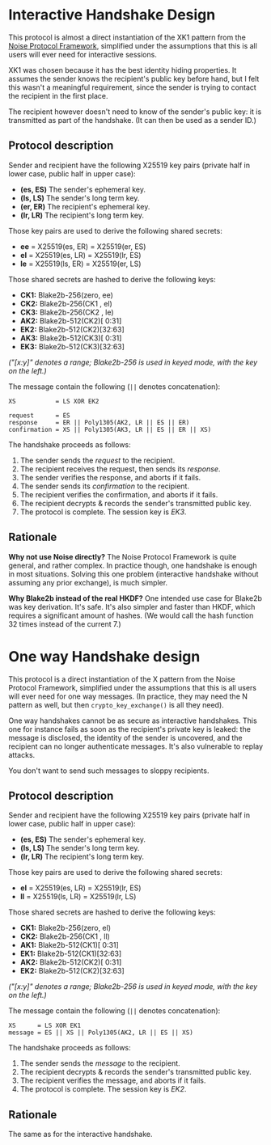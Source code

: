 Interactive Handshake Design
============================

This protocol is almost a direct instantiation of the XK1 pattern from
the [Noise Protocol Framework](https://noiseprotocol.org/), simplified
under the assumptions that this is all users will ever need for
interactive sessions.

XK1 was chosen because it has the best identity hiding properties.  It
assumes the sender knows the recipient's public key before hand, but I
felt this wasn't a meaningful requirement, since the sender is trying to
contact the recipient in the first place.

The recipient however doesn't need to know of the sender's public key:
it is transmitted as part of the handshake. (It can then be used as a
sender ID.)


Protocol description
--------------------

Sender and recipient have the following X25519 key pairs (private half
in lower case, public half in upper case):

- __(es, ES)__ The sender's ephemeral key.
- __(ls, LS)__ The sender's long term key.
- __(er, ER)__ The recipient's ephemeral key.
- __(lr, LR)__ The recipient's long term key.

Those key pairs are used to derive the following shared secrets:

- __ee__ = X25519(es, ER) = X25519(er, ES)
- __el__ = X25519(es, LR) = X25519(lr, ES)
- __le__ = X25519(ls, ER) = X25519(er, LS)

Those shared secrets are hashed to derive the following keys:

- __CK1:__ Blake2b-256(zero, ee)
- __CK2:__ Blake2b-256(CK1 , el)
- __CK3:__ Blake2b-256(CK2 , le)
- __AK2:__ Blake2b-512(CK2)[ 0:31]
- __EK2:__ Blake2b-512(CK2)[32:63]
- __AK3:__ Blake2b-512(CK3)[ 0:31]
- __EK3:__ Blake2b-512(CK3)[32:63]

_("[x:y]" denotes a range; Blake2b-256 is used in keyed mode, with the
key on the left.)_

The message contain the following (`||` denotes concatenation):

    XS           = LS XOR EK2

    request      = ES
    response     = ER || Poly1305(AK2, LR || ES || ER)
    confirmation = XS || Poly1305(AK3, LR || ES || ER || XS)

The handshake proceeds as follows:

1. The sender sends the _request_ to the recipient.
2. The recipient receives the request, then sends its _response_.
3. The sender verifies the response, and aborts if it fails.
4. The sender sends its _confirmation_ to the recipient.
5. The recipient verifies the confirmation, and aborts if it fails.
6. The recipient decrypts & records the sender's transmitted public key.
7. The protocol is complete. The session key is _EK3_.


Rationale
---------

__Why not use Noise directly?__ The Noise Protocol Framework is quite
general, and rather complex.  In practice though, one handshake is
enough in most situations.  Solving this one problem (interactive
handshake without assuming any prior exchange), is much simpler.

__Why Blake2b instead of the real HKDF?__ One intended use case for
Blake2b was key derivation.  It's safe.  It's also simpler and faster
than HKDF, which requires a significant amount of hashes. (We would call
the hash function 32 times instead of the current 7.)


One way Handshake design
========================

This protocol is a direct instantiation of the X pattern from the Noise
Protocol Framework, simplified under the assumptions that this is all
users will ever need for one way messages. (In practice, they may need
the N pattern as well, but then `crypto_key_exchange()` is all they
need).

One way handshakes cannot be as secure as interactive handshakes. This
one for instance fails as soon as the recipient's private key is leaked:
the message is disclosed, the identity of the sender is uncovered, and
the recipient can no longer authenticate messages.  It's also vulnerable
to replay attacks.

You don't want to send such messages to sloppy recipients.


Protocol description
--------------------

Sender and recipient have the following X25519 key pairs (private half
in lower case, public half in upper case):

- __(es, ES)__ The sender's ephemeral key.
- __(ls, LS)__ The sender's long term key.
- __(lr, LR)__ The recipient's long term key.

Those key pairs are used to derive the following shared secrets:

- __el__ = X25519(es, LR) = X25519(lr, ES)
- __ll__ = X25519(ls, LR) = X25519(lr, LS)

Those shared secrets are hashed to derive the following keys:

- __CK1:__ Blake2b-256(zero, el)
- __CK2:__ Blake2b-256(CK1 , ll)
- __AK1:__ Blake2b-512(CK1)[ 0:31]
- __EK1:__ Blake2b-512(CK1)[32:63]
- __AK2:__ Blake2b-512(CK2)[ 0:31]
- __EK2:__ Blake2b-512(CK2)[32:63]

_("[x:y]" denotes a range; Blake2b-256 is used in keyed mode, with the
key on the left.)_

The message contain the following (`||` denotes concatenation):

    XS      = LS XOR EK1
    message = ES || XS || Poly1305(AK2, LR || ES || XS)

The handshake proceeds as follows:

1. The sender sends the _message_ to the recipient.
2. The recipient decrypts & records the sender's transmitted public key.
3. The recipient verifies the message, and aborts if it fails.
4. The protocol is complete. The session key is _EK2_.


Rationale
---------

The same as for the interactive handshake.
